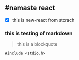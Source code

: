 #namaste react 
----------------
-[x] this is new-react from stcrach

### this is testing of markdown


>this is a blockquote


`#include <stdio.h>`